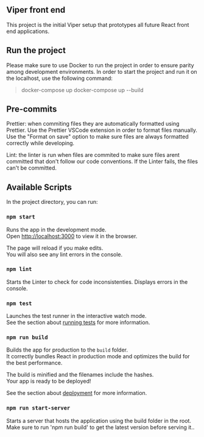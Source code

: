 ## Viper front end

This project is the initial Viper setup that prototypes all future React front end applications.

## Run the project

Please make sure to use Docker to run the project in order to ensure parity among development environments.
In order to start the project and run it on the localhost, use the following command:

> docker-compose up
> docker-compose up --build

## Pre-commits

Prettier: when commiting files they are automatically formatted using Prettier. Use the Prettier VSCode extension in order to format files
manually. Use the "Format on save" option to make sure files are always formatted correctly while developing.

Lint: the linter is run when files are commited to make sure files arent committed that don't follow our code conventions.
If the Linter fails, the files can't be committed.

## Available Scripts

In the project directory, you can run:

### `npm start`

Runs the app in the development mode.<br>
Open [http://localhost:3000](http://localhost:3000) to view it in the browser.

The page will reload if you make edits.<br>
You will also see any lint errors in the console.

### `npm lint`

Starts the Linter to check for code inconsistenties. Displays errors in the console.

### `npm test`

Launches the test runner in the interactive watch mode.<br>
See the section about [running tests](https://facebook.github.io/create-react-app/docs/running-tests) for more information.

### `npm run build`

Builds the app for production to the `build` folder.<br>
It correctly bundles React in production mode and optimizes the build for the best performance.

The build is minified and the filenames include the hashes.<br>
Your app is ready to be deployed!

See the section about [deployment](https://facebook.github.io/create-react-app/docs/deployment) for more information.

### `npm run start-server`

Starts a server that hosts the application using the build folder in the root. Make sure to run 'npm run build' to get the latest
version before serving it..
